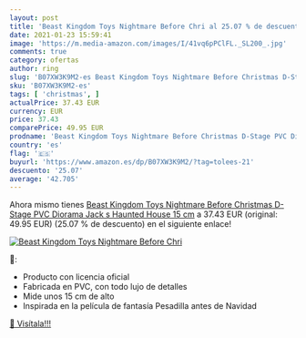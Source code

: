 ```yaml
---
layout: post
title: 'Beast Kingdom Toys Nightmare Before Chri al 25.07 % de descuento'
date: 2021-01-23 15:59:41
image: 'https://m.media-amazon.com/images/I/41vq6pPClFL._SL200_.jpg'
comments: true
category: ofertas
author: ring
slug: 'B07XW3K9M2-es Beast Kingdom Toys Nightmare Before Christmas D-Stage PVC...'
sku: 'B07XW3K9M2-es'
tags: [ 'christmas', ]
actualPrice: 37.43 EUR
currency: EUR
price: 37.43
comparePrice: 49.95 EUR
prodname: 'Beast Kingdom Toys Nightmare Before Christmas D-Stage PVC Diorama Jack s Haunted House 15 cm'
country: 'es'
flag: '🇪🇸'
buyurl: 'https://www.amazon.es/dp/B07XW3K9M2/?tag=tolees-21'
descuento: '25.07'
average: '42.705'
---
```


Ahora mismo tienes [Beast Kingdom Toys Nightmare Before Christmas D-Stage PVC Diorama Jack s Haunted House 15 cm](https://www.amazon.es/dp/B07XW3K9M2/?tag=tolees-21) a 37.43 EUR (original: 49.95 EUR) (25.07 %  de descuento) en el siguiente enlace!

[![Beast Kingdom Toys Nightmare Before Chri](https://m.media-amazon.com/images/I/41vq6pPClFL._SL200_.jpg)](https://www.amazon.es/dp/B07XW3K9M2/?tag=tolees-21)

🔎:

- Producto con licencia oficial
- Fabricada en PVC, con todo lujo de detalles
- Mide unos 15 cm de alto
- Inspirada en la película de fantasía Pesadilla antes de Navidad

[🛒 Visítala!!!](https://www.amazon.es/dp/B07XW3K9M2/?tag=tolees-21)
